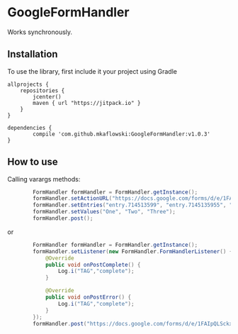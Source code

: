 # GoogleFormHandler

Works synchronously.

## Installation

To use the library, first include it your project using Gradle


    allprojects {
        repositories {
            jcenter()
            maven { url "https://jitpack.io" }
        }
    }

	dependencies {
	        compile 'com.github.mkaflowski:GoogleFormHandler:v1.0.3'
	}

## How to use

Calling varargs methods:

```java
        FormHandler formHandler = FormHandler.getInstance();
        formHandler.setActionURL("https://docs.google.com/forms/d/e/1FAIpQLSckxYU7gI1B8bZzWQvGe7Vk6Lb6Uko1fF8l_ryKL52TVJUzLw/formResponse");
        formHandler.setEntries("entry.714513599", "entry.7145135955", "entry.714513599");
        formHandler.setValues("One", "Two", "Three");
        formHandler.post();
```

or

```java
        FormHandler formHandler = FormHandler.getInstance();
        formHandler.setListener(new FormHandler.FormHandlerListener() {
            @Override
            public void onPostComplete() {
                Log.i("TAG","complete");
            }

            @Override
            public void onPostError() {
                Log.i("TAG","complete");
            }
        });
        formHandler.post("https://docs.google.com/forms/d/e/1FAIpQLSckxYU7gI1B8bZzWQvGe7Vk6Lb6Uko1fF8l_ryKL52TVJUzLw/formResponse", "entry.714513099", getPackageName());
```
